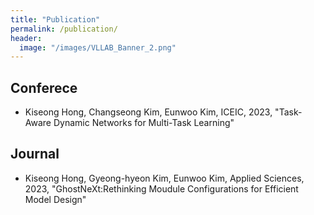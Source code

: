 ```yaml
---
title: "Publication"
permalink: /publication/
header:
  image: "/images/VLLAB_Banner_2.png"
---
```


## Conferece
- Kiseong Hong, Changseong Kim, Eunwoo Kim, ICEIC, 2023, "Task-Aware Dynamic Networks for Multi-Task Learning"

## Journal
- Kiseong Hong, Gyeong-hyeon Kim, Eunwoo Kim, Applied Sciences, 2023, "GhostNeXt:Rethinking Moudule Configurations for Efficient Model Design"
